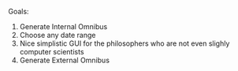 Goals:
1. Generate Internal Omnibus
2. Choose any date range
3. Nice simplistic GUI for the philosophers who are not even slighly computer scientists
3. Generate External Omnibus
